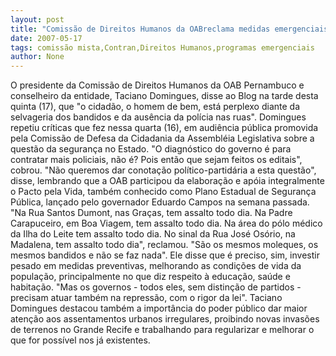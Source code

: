 ```yaml
---
layout: post
title: "Comissão de Direitos Humanos da OABreclama medidas emergenciais contra violência"
date: 2007-05-17
tags: comissão mista,Contran,Direitos Humanos,programas emergenciais
author: None
---
```

O presidente da Comiss&atilde;o de Direitos Humanos da OAB Pernambuco e conselheiro da entidade, Taciano Domingues, disse ao Blog na tarde desta quinta (17), que &quot;o cidad&atilde;o, o homem de bem, est&aacute; perplexo diante da selvageria dos bandidos e da aus&ecirc;ncia da pol&iacute;cia nas ruas&quot;.
Domingues repetiu cr&iacute;ticas que fez&nbsp;nessa quarta (16), em audi&ecirc;ncia p&uacute;blica&nbsp;promovida pela Comiss&atilde;o de Defesa da Cidadania da&nbsp;Assembl&eacute;ia Legislativa sobre a quest&atilde;o da&nbsp;seguran&ccedil;a no Estado.
&quot;O diagn&oacute;stico do governo &eacute; para contratar mais policiais, n&atilde;o &eacute;? Pois ent&atilde;o que sejam feitos os editais&quot;, cobrou. &quot;N&atilde;o queremos dar conota&ccedil;&atilde;o pol&iacute;tico-partid&aacute;ria a esta quest&atilde;o&quot;, disse, lembrando que a OAB participou da elabora&ccedil;&atilde;o e ap&oacute;ia integralmente o Pacto pela Vida, tamb&eacute;m conhecido como Plano Estadual de Seguran&ccedil;a P&uacute;blica, lan&ccedil;ado pelo governador Eduardo Campos na semana passada.
&quot;Na Rua Santos Dumont, nas Gra&ccedil;as, tem assalto todo dia. Na Padre Carapuceiro, em Boa Viagem, tem assalto todo dia. Na &aacute;rea do p&oacute;lo m&eacute;dico da Ilha do Leite tem assalto todo dia. No sinal da Rua Jos&eacute; Os&oacute;rio, na Madalena, tem assalto todo dia&quot;, reclamou. &quot;S&atilde;o os mesmos moleques, os mesmos bandidos e n&atilde;o se faz nada&quot;.
Ele disse que &eacute; preciso, sim, investir pesado em medidas preventivas, melhorando as condi&ccedil;&otilde;es de vida da popula&ccedil;&atilde;o, principalmente no que diz respeito &agrave; educa&ccedil;&atilde;o, sa&uacute;de e habita&ccedil;&atilde;o. &quot;Mas os governos - todos eles, sem distin&ccedil;&atilde;o de partidos - precisam atuar tamb&eacute;m na repress&atilde;o, com o rigor da lei&quot;.
Taciano Domingues destacou tamb&eacute;m a import&acirc;ncia do&nbsp;poder p&uacute;blico&nbsp;dar maior aten&ccedil;&atilde;o aos assentamentos urbanos irregulares, proibindo novas invas&otilde;es de terrenos no Grande Recife e trabalhando para regularizar e melhorar o que for poss&iacute;vel nos j&aacute; existentes.  